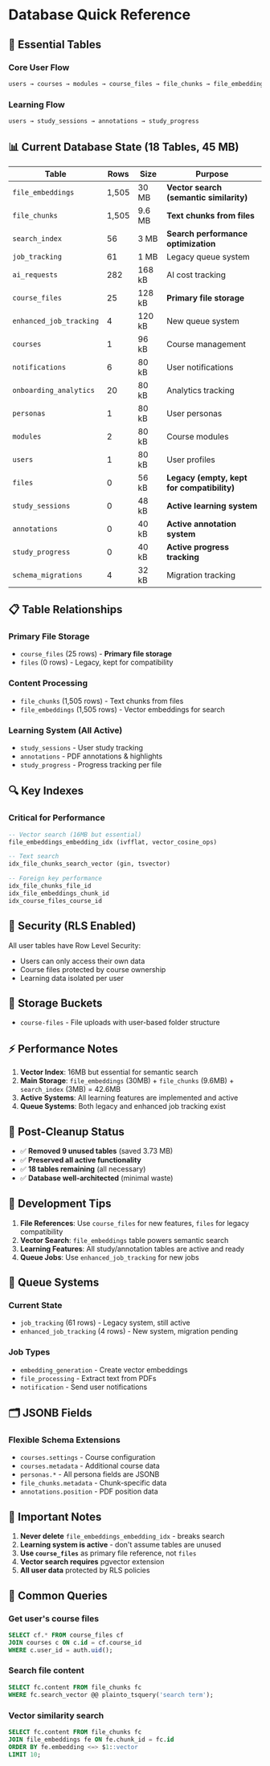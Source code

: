 # Database Quick Reference

## 🚀 **Essential Tables**

### Core User Flow
```sql
users → courses → modules → course_files → file_chunks → file_embeddings
```

### Learning Flow
```sql
users → study_sessions → annotations → study_progress
```

## 📊 **Current Database State (18 Tables, 45 MB)**

| Table | Rows | Size | Purpose |
|-------|------|------|---------|
| `file_embeddings` | 1,505 | 30 MB | **Vector search (semantic similarity)** |
| `file_chunks` | 1,505 | 9.6 MB | **Text chunks from files** |
| `search_index` | 56 | 3 MB | **Search performance optimization** |
| `job_tracking` | 61 | 1 MB | Legacy queue system |
| `ai_requests` | 282 | 168 kB | AI cost tracking |
| `course_files` | 25 | 128 kB | **Primary file storage** |
| `enhanced_job_tracking` | 4 | 120 kB | New queue system |
| `courses` | 1 | 96 kB | Course management |
| `notifications` | 6 | 80 kB | User notifications |
| `onboarding_analytics` | 20 | 80 kB | Analytics tracking |
| `personas` | 1 | 80 kB | User personas |
| `modules` | 2 | 80 kB | Course modules |
| `users` | 1 | 80 kB | User profiles |
| `files` | 0 | 56 kB | **Legacy (empty, kept for compatibility)** |
| `study_sessions` | 0 | 48 kB | **Active learning system** |
| `annotations` | 0 | 40 kB | **Active annotation system** |
| `study_progress` | 0 | 40 kB | **Active progress tracking** |
| `schema_migrations` | 4 | 32 kB | Migration tracking |

## 📋 **Table Relationships**

### Primary File Storage
- `course_files` (25 rows) - **Primary file storage**
- `files` (0 rows) - Legacy, kept for compatibility

### Content Processing
- `file_chunks` (1,505 rows) - Text chunks from files
- `file_embeddings` (1,505 rows) - Vector embeddings for search

### Learning System (All Active)
- `study_sessions` - User study tracking
- `annotations` - PDF annotations & highlights  
- `study_progress` - Progress tracking per file

## 🔍 **Key Indexes**

### Critical for Performance
```sql
-- Vector search (16MB but essential)
file_embeddings_embedding_idx (ivfflat, vector_cosine_ops)

-- Text search
idx_file_chunks_search_vector (gin, tsvector)

-- Foreign key performance
idx_file_chunks_file_id
idx_file_embeddings_chunk_id
idx_course_files_course_id
```

## 🔐 **Security (RLS Enabled)**

All user tables have Row Level Security:
- Users can only access their own data
- Course files protected by course ownership
- Learning data isolated per user

## 📁 **Storage Buckets**

- `course-files` - File uploads with user-based folder structure

## ⚡ **Performance Notes**

1. **Vector Index**: 16MB but essential for semantic search
2. **Main Storage**: `file_embeddings` (30MB) + `file_chunks` (9.6MB) + `search_index` (3MB) = 42.6MB
3. **Active Systems**: All learning features are implemented and active
4. **Queue Systems**: Both legacy and enhanced job tracking exist

## 🧹 **Post-Cleanup Status**

- ✅ **Removed 9 unused tables** (saved 3.73 MB)
- ✅ **Preserved all active functionality**
- ✅ **18 tables remaining** (all necessary)
- ✅ **Database well-architected** (minimal waste)

## 🔧 **Development Tips**

1. **File References**: Use `course_files` for new features, `files` for legacy compatibility
2. **Vector Search**: `file_embeddings` table powers semantic search
3. **Learning Features**: All study/annotation tables are active and ready
4. **Queue Jobs**: Use `enhanced_job_tracking` for new jobs

## 🔄 **Queue Systems**

### Current State
- `job_tracking` (61 rows) - Legacy system, still active
- `enhanced_job_tracking` (4 rows) - New system, migration pending

### Job Types
- `embedding_generation` - Create vector embeddings
- `file_processing` - Extract text from PDFs
- `notification` - Send user notifications

## 🗂️ **JSONB Fields**

### Flexible Schema Extensions
- `courses.settings` - Course configuration
- `courses.metadata` - Additional course data
- `personas.*` - All persona fields are JSONB
- `file_chunks.metadata` - Chunk-specific data
- `annotations.position` - PDF position data

## 🚨 **Important Notes**

1. **Never delete** `file_embeddings_embedding_idx` - breaks search
2. **Learning system is active** - don't assume tables are unused
3. **Use `course_files`** as primary file reference, not `files`
4. **Vector search requires** pgvector extension
5. **All user data** protected by RLS policies

## 📝 **Common Queries**

### Get user's course files
```sql
SELECT cf.* FROM course_files cf
JOIN courses c ON c.id = cf.course_id
WHERE c.user_id = auth.uid();
```

### Search file content
```sql
SELECT fc.content FROM file_chunks fc
WHERE fc.search_vector @@ plainto_tsquery('search term');
```

### Vector similarity search
```sql
SELECT fc.content FROM file_chunks fc
JOIN file_embeddings fe ON fe.chunk_id = fc.id
ORDER BY fe.embedding <=> $1::vector
LIMIT 10;
``` 